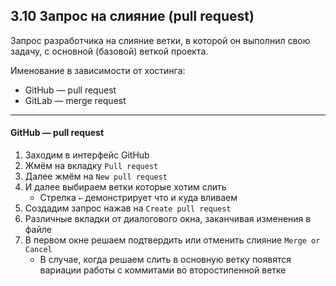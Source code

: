 ## 3.10 Запрос на слияние (pull request)

Запрос разработчика на слияние ветки, в которой он выполнил свою задачу, с основной (базовой) веткой проекта.

Именование в зависимости от хостинга:

- GitHub — pull request
- GitLab — merge request

------

#### GitHub — pull request

1. Заходим в интерфейс GitHub
2. Жмём на вкладку `Pull request`
3. Далее жмём на `New pull request`
4. И далее выбираем ветки которые хотим слить
   - Стрелка `←` демонстрирует что и куда вливаем
5. Создадим запрос нажав на `Create pull request`
6. Различные вкладки от диалогового окна, заканчивая изменения в файле
7. В первом окне решаем подтвердить или отменить слияние `Merge or Cancel` 
   - В случае, когда решаем слить в основную ветку появятся вариации работы с коммитами во второстипенной ветке

 
